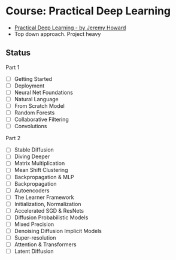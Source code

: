 # Course: Practical Deep Learning
- [Practical Deep Learning - by Jeremy Howard](https://course.fast.ai/)
- Top down approach. Project heavy

## Status
  Part 1
- [ ] Getting Started
- [ ] Deployment
- [ ] Neural Net Foundations
- [ ] Natural Language
- [ ] From Scratch Model
- [ ] Random Forests
- [ ] Collaborative Filtering
- [ ] Convolutions

Part 2
- [ ] Stable Diffusion
- [ ] Diving Deeper
- [ ] Matrix Multiplication
- [ ] Mean Shift Clustering
- [ ] Backpropagation & MLP
- [ ] Backpropagation
- [ ] Autoencoders
- [ ] The Learner Framework
- [ ] Initialization, Normalization
- [ ] Accelerated SGD & ResNets
- [ ] Diffusion Probabilistic Models
- [ ] Mixed Precision
- [ ] Denoising Diffusion Implicit Models
- [ ] Super-resolution
- [ ] Attention & Transformers
- [ ] Latent Diffusion